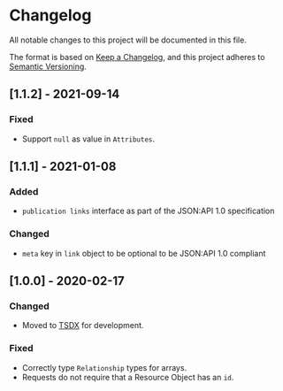 # Changelog

All notable changes to this project will be documented in this file.

The format is based on [Keep a Changelog](https://keepachangelog.com/en/1.0.0/),
and this project adheres to [Semantic Versioning](https://semver.org/spec/v2.0.0.html).

## [1.1.2] - 2021-09-14
### Fixed
- Support `null` as value in `Attributes`.

## [1.1.1] - 2021-01-08
### Added
- `publication links` interface as part of the JSON:API 1.0 specification

### Changed
- `meta` key in `link` object to be optional to be JSON:API 1.0 compliant

## [1.0.0] - 2020-02-17
### Changed
- Moved to [TSDX](https://https://github.com/palmerhq/tsdx) for development.

### Fixed
- Correctly type `Relationship` types for arrays.
- Requests do not require that a Resource Object has an `id`.
